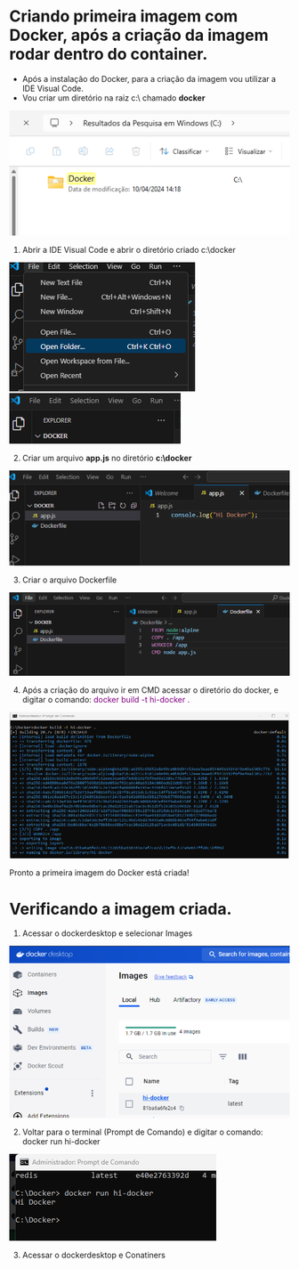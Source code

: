 # Criando primeira imagem com Docker, após a criação da imagem rodar dentro do container.

- Após a instalação do Docker, para a criação da imagem vou utilizar a IDE Visual Code.
- Vou criar um diretório na raiz c:\ chamado <b>docker</b>

<img src="https://github.com/JosiTubaroski/PrimeiraImagem/blob/main/img/01_Diretorio.png">

1) Abrir a IDE Visual Code e abrir o diretório criado c:\docker

<img src="https://github.com/JosiTubaroski/PrimeiraImagem/blob/main/img/02_Acessar_IDE_Docker.png">

<img src="https://github.com/JosiTubaroski/PrimeiraImagem/blob/main/img/03_Docker.png">

2) Criar um arquivo <b>app.js</b> no diretório <b>c:\docker</b>

<img src="https://github.com/JosiTubaroski/PrimeiraImagem/blob/main/img/04_NodeJS.png">

3) Criar o arquivo Dockerfile

<img src="https://github.com/JosiTubaroski/PrimeiraImagem/blob/main/img/05_Criar_DockerFile.png">

4) Após a criação do arquivo ir em CMD acessar o diretório do docker, e digitar o comando: <span style="color:purple">docker build -t hi-docker .</span>

<img src="https://github.com/JosiTubaroski/PrimeiraImagem/blob/main/img/06_Comando_CriarImagem.png">

Pronto a primeira imagem do Docker está criada!

# Verificando a imagem criada.

1) Acessar o dockerdesktop e selecionar Images

<img src="https://github.com/JosiTubaroski/PrimeiraImagem/blob/main/07_Imagem_DockerDesktop.png">

2) Voltar para o terminal (Prompt de Comando) e digitar o comando:  docker run hi-docker

<img src="https://github.com/JosiTubaroski/PrimeiraImagem/blob/main/img/08_Hi_Docker.png">

3) Acessar o dockerdesktop e Conatiners

   
   



   
   

   


   

   

  
